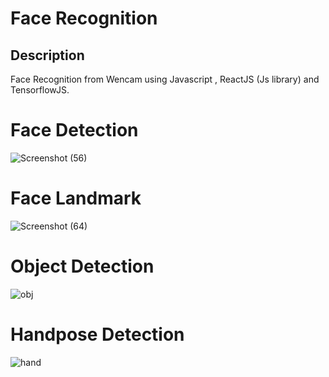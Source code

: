 # Face Recognition 

## Description

Face Recognition from Wencam using Javascript , ReactJS (Js library) and TensorflowJS.

# Face Detection
![Screenshot (56)](https://user-images.githubusercontent.com/88278862/170658088-993bbfb4-757b-4094-8620-2d921e852d68.png)

# Face Landmark
![Screenshot (64)](https://user-images.githubusercontent.com/88278862/170658777-a4d1ec28-93bf-4872-b530-1660e6298bb2.png)

# Object Detection
![obj](https://user-images.githubusercontent.com/88278862/170690255-59cb7ca0-1ecb-4bcb-9d7e-63a3a9471f31.jpeg)


# Handpose Detection
![hand](https://user-images.githubusercontent.com/88278862/170690274-41763dc9-2a6e-4e1b-994c-3a858212f392.jpeg)



